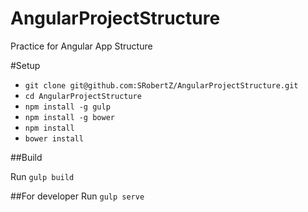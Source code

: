 # AngularProjectStructure
Practice for Angular App Structure

#Setup
- `git clone git@github.com:SRobertZ/AngularProjectStructure.git`
- `cd AngularProjectStructure`
- `npm install -g gulp`
- `npm install -g bower`
- `npm install`
- `bower install`

##Build

Run `gulp build`

##For developer
Run `gulp serve`

